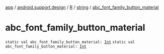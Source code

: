 [app](../../../index.md) / [android.support.design](../../index.md) / [R](../index.md) / [string](index.md) / [abc_font_family_button_material](.)

# abc_font_family_button_material

`static val abc_font_family_button_material: `[`Int`](https://kotlinlang.org/api/latest/jvm/stdlib/kotlin/-int/index.html)
`static val abc_font_family_button_material: `[`Int`](https://kotlinlang.org/api/latest/jvm/stdlib/kotlin/-int/index.html)